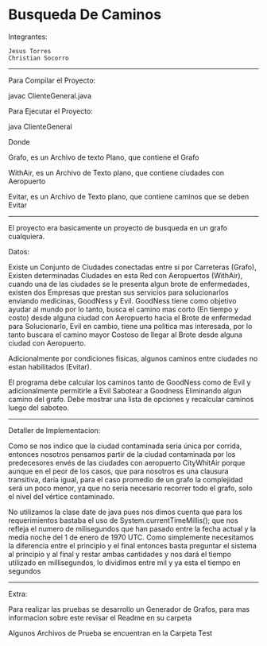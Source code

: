 Busqueda De Caminos
===================

Integrantes:

	Jesus Torres
	Christian Socorro

*******************
Para Compilar el Proyecto:

javac ClienteGeneral.java

Para Ejecutar el Proyecto:

java ClienteGeneral <Grafo> <WithAir> <Evitar>

Donde

Grafo, es un Archivo de texto Plano, que contiene el Grafo

WithAir, es un Archivo de Texto plano, que contiene ciudades con Aeropuerto

Evitar, es un Archivo de Texto plano, que contiene caminos que se deben Evitar

*******************
El proyecto era basicamente un proyecto de busqueda en un grafo cualquiera.

Datos:

Existe un Conjunto de Ciudades conectadas entre si por Carreteras (Grafo), 
Existen determinadas Ciudades en esta Red con Aeropuertos (WithAir),
cuando una de las ciudades se le presenta algun brote de enfermedades,
existen dos Empresas que prestan sus servicios para solucionarlos enviando medicinas, GoodNess y Evil.
GoodNess tiene como objetivo ayudar al mundo por lo tanto, busca el camino mas corto (En tiempo y costo) desde alguna ciudad con Aeropuerto hacia el Brote de enfermedad para Solucionarlo,
Evil en cambio, tiene una politica mas interesada, por lo tanto buscara el camino mayor Costoso de llegar al Brote desde alguna ciudad con Aeropuerto.

Adicionalmente por condiciones fisicas, algunos caminos entre ciudades no estan habilitados (Evitar).

El programa debe calcular los caminos tanto de GoodNess como de Evil y 
adicionalmente permitirle a Evil Sabotear a Goodness Eliminando algun camino del grafo.
Debe mostrar una lista de opciones y recalcular caminos luego del saboteo.

********************

Detaller de Implementacion:

Como se nos indico que la ciudad contaminada seria única por corrida, 
entonces nosotros pensamos partir de la ciudad contaminada por los predecesores 
envés de las ciudades con aeropuerto CityWhitAir porque aunque en el peor de los casos, 
que para nosotros es una clausura transitiva, daría igual, 
para el caso promedio de un grafo la complejidad será un poco menor, 
ya que no seria necesario recorrer todo el grafo, solo el nivel del vértice contaminado. 
 
No utilizamos la clase date de java pues nos dimos cuenta que para los requerimientos 
bastaba el uso de System.currentTimeMillis(); que nos refleja el numero de milisegundos 
que han pasado entre la fecha actual y la media noche del 1 de enero de 1970 UTC. 
Como simplemente necesitamos la diferencia entre el principio y el final entonces 
basta preguntar el sistema al principio y al final y restar ambas cantidades 
y nos dará el tiempo utilizado en millisegundos, 
lo dividimos entre mil y ya esta el tiempo en segundos

********************

Extra: 

Para realizar las pruebas se desarrollo un Generador de Grafos, para mas informacion sobre este revisar el Readme en su carpeta

Algunos Archivos de Prueba se encuentran en la Carpeta Test
